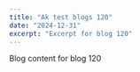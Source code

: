 ```yaml
---
title: "Ak test blogs 120"
date: "2024-12-31"
excerpt: "Excerpt for blog 120"
---
```


Blog content for blog 120